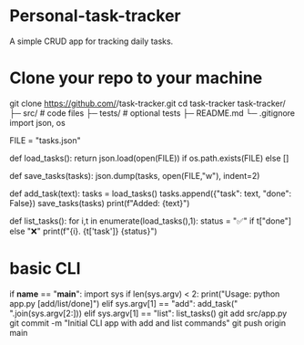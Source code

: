 # Personal-task-tracker
A simple CRUD app for tracking daily tasks.
# Clone your repo to your machine
git clone https://github.com/<your-username>/task-tracker.git
cd task-tracker
task-tracker/
  ├─ src/        # code files
  ├─ tests/      # optional tests
  ├─ README.md
  └─ .gitignore
import json, os

FILE = "tasks.json"

def load_tasks():
    return json.load(open(FILE)) if os.path.exists(FILE) else []

def save_tasks(tasks):
    json.dump(tasks, open(FILE,"w"), indent=2)

def add_task(text):
    tasks = load_tasks()
    tasks.append({"task": text, "done": False})
    save_tasks(tasks)
    print(f"Added: {text}")

def list_tasks():
    for i,t in enumerate(load_tasks(),1):
        status = "✅" if t["done"] else "❌"
        print(f"{i}. {t['task']} {status}")

# basic CLI
if __name__ == "__main__":
    import sys
    if len(sys.argv) < 2:
        print("Usage: python app.py [add/list/done]")
    elif sys.argv[1] == "add":
        add_task(" ".join(sys.argv[2:]))
    elif sys.argv[1] == "list":
        list_tasks()
git add src/app.py
git commit -m "Initial CLI app with add and list commands"
git push origin main
